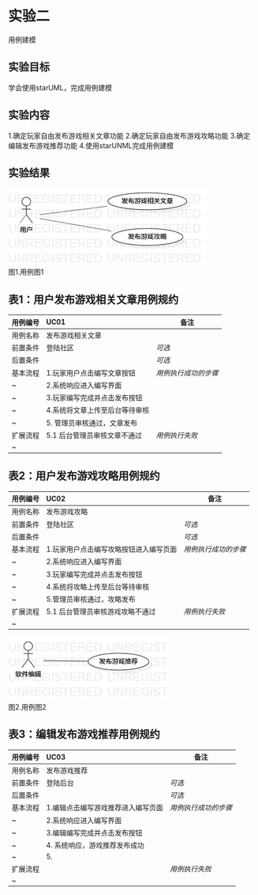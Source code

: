 # 实验二
用例建模
## 实验目标
学会使用starUML，完成用例建模
## 实验内容
1.确定玩家自由发布游戏相关文章功能
2.确定玩家自由发布游戏攻略功能
3.确定编辑发布游戏推荐功能
4.使用starUNML完成用例建模
## 实验结果
![用例图1](./lab2UseCaseDiagram1.jpg)  
图1.用例图1  
## 表1：用户发布游戏相关文章用例规约  

用例编号  | UC01 | 备注  
-|:-|-  
用例名称  | 发布游戏相关文章  |   
前置条件  |   登陆社区   | *可选*   
后置条件  |      | *可选*   
基本流程  | 1.玩家用户点击编写文章按钮  |*用例执行成功的步骤*    
~| 2.系统响应进入编写界面 |   
~| 3.玩家编写完成并点击发布按钮   |   
~| 4.系统将文章上传至后台等待审核   |   
~| 5. 管理员审核通过，文章发布  |  
扩展流程  | 5.1 后台管理员审核文章不通过   |*用例执行失败*    
~|   |  

## 表2：用户发布游戏攻略用例规约  

用例编号  | UC02 | 备注  
-|:-|-  
用例名称  | 发布游戏攻略  |   
前置条件  |   登陆社区   | *可选*   
后置条件  |      | *可选*   
基本流程  | 1.玩家用户点击编写攻略按钮进入编写页面  |*用例执行成功的步骤*    
~| 2.系统响应进入编写界面  |   
~| 3.玩家编写完成并点击发布按钮   |   
~| 4.系统将攻略上传至后台等待审核   |   
~| 5.管理员审核通过，攻略发布  |  
扩展流程  | 5.1 后台管理员审核游戏攻略不通过   |*用例执行失败*    
~|   |  

  ![用例图2](./lab2UseCaseDiagram2.jpg)  
  图2.用例图2
  
  ## 表3：编辑发布游戏推荐用例规约  

用例编号  | UC03 | 备注  
-|:-|-  
用例名称  | 发布游戏推荐  |   
前置条件  |   登陆后台   | *可选*   
后置条件  |      | *可选*   
基本流程  | 1.编辑点击编写游戏推荐进入编写页面  |*用例执行成功的步骤*    
~| 2.系统响应进入编写界面  |   
~| 3.编辑编写完成并点击发布按钮   |   
~| 4. 系统响应，游戏推荐发布成功  |   
~| 5.   |  
扩展流程  |    |*用例执行失败*    
~|   |  
